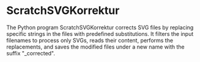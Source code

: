 # ScratchSVGKorrektur
The Python program ScratchSVGKorrektur corrects SVG files by replacing specific strings in the files with predefined substitutions. It filters the input filenames to process only SVGs, reads their content, performs the replacements, and saves the modified files under a new name with the suffix "_corrected".
